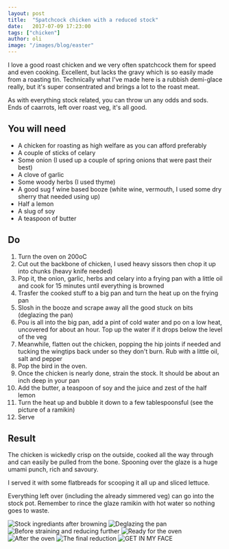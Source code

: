 ```yaml
---
layout: post
title:  "Spatchcock chicken with a reduced stock"
date:   2017-07-09 17:23:00
tags: ["chicken"]
author: oli
image: "/images/blog/easter"
---
```


I love a good roast chicken and we very often spatchcock them for speed and even cooking.  Excellent, but lacks the gravy which is so easily made from a roasting tin.  Technically what I've made here is a rubbish demi-glace really, but it's super consentrated and brings a lot to the roast meat.

As with everything stock related, you can throw un any odds and sods.  Ends of caarrots, left over roast veg, it's all good.

## You will need


* A chicken for roasting as high welfare as you can afford preferably
* A couple of sticks of celary
* Some onion (I used up a couple of spring onions that were past their best)
* A clove of garlic
* Some woody herbs (I used thyme)
* A good sug f wine based booze (white wine, vermouth, I used some dry sherry that needed using up)
* Half a lemon
* A slug of soy
* A teaspoon of butter


## Do

1. Turn the oven on 200oC
2. Cut out the backbone of chicken, I used heavy sissors then chop it up into chunks (heavy knife needed)
3. Pop it, the onion, garlic, herbs and celary into a frying pan with a little oil and cook for 15 minutes until everything is browned
4. Trasfer the cooked stuff to a big pan and turn the heat up on the frying pan
5. Slosh in the booze and scrape away all the good stuck on bits (deglazing the pan)
6. Pou is all into the big pan, add a pint of cold water and po on a low heat, uncovered for about an hour.  Top up the water if it drops below the level of the veg
7. Meanwhile, flatten out the chicken, popping the hip joints if needed and tucking the wingtips back under so they don't burn.  Rub with a little oil, salt and pepper
8. Pop the bird in the oven.
9. Once the chicken is nearly done, strain the stock.  It should be about an inch deep in your pan
10. Add the butter, a teaspoon of soy and the juice and zest of the half lemon
11. Turn the heat up and bubble it down to a few tablespoonsful (see the picture of a ramikin)
12. Serve

## Result

The chicken is wickedly crisp on the outside, cooked all the way through and can easily be pulled from the bone.  Spooning over the glaze is a huge umami punch, rich and savoury.

I served it with some flatbreads for scooping it all up and sliced lettuce.

Everything left over (including the already simmered veg) can go into the stock pot.  Remember to rince the glaze ramikin with hot water so nothing goes to waste.


![Stock ingrediants after browning](/images/blog/spatchcock-chicken-reduced-stock/spatchcock-chicken-reduced-stock-00.jpg)
![Deglazing the pan](/images/blog/spatchcock-chicken-reduced-stock/spatchcock-chicken-reduced-stock-01.jpg)
![Before straining and reducing further](/images/blog/spatchcock-chicken-reduced-stock/spatchcock-chicken-reduced-stock-02.jpg)
![Ready for the oven](/images/blog/spatchcock-chicken-reduced-stock/spatchcock-chicken-reduced-stock-03.jpg)
![After the oven](/images/blog/spatchcock-chicken-reduced-stock/spatchcock-chicken-reduced-stock-04.jpg)
![The final reduction](/images/blog/spatchcock-chicken-reduced-stock/spatchcock-chicken-reduced-stock-05.jpg)
![GET IN MY FACE](/images/blog/spatchcock-chicken-reduced-stock/spatchcock-chicken-reduced-stock-06.jpg)


